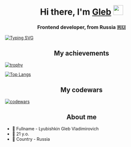 <h1 align="center">Hi there, I'm <a href="https://github.com/LumbagoG" target="_blank">Gleb</a> 
<img src="https://github.com/blackcater/blackcater/raw/main/images/Hi.gif" height="32"/></h1>
<h3 align="center">Frontend developer, from Russia 🇷🇺</h3>

[![Typing SVG](https://readme-typing-svg.herokuapp.com?color=%2336BCF7&lines=I+like+JavaScript)](https://git.io/typing-svg)

<h2 align="center">My achievements</h2>

[![trophy](https://github-profile-trophy.vercel.app/?username=LumbagoG)](https://github.com/LumbagoG)

[![Top Langs](https://github-readme-stats.vercel.app/api/top-langs/?username=LumbagoG&theme=tokyonight)](https://github.com/LumbagoG)


<h2 align="center">My codewars</h2>

[![codewars](https://www.codewars.com/users/Lumbago/badges/large)](https://www.codewars.com/users/Lumbago)

<h2 align="center">About me</h2>

- 👀 Fullname - Lyubishkin Gleb Vladimirovich
- 🌱 21 y.o.
- 💞️ Country - Russia


<!---
LumbagoG/LumbagoG is a ✨ special ✨ repository because its `README.md` (this file) appears on your GitHub profile.
You can click the Preview link to take a look at your changes.
--->
